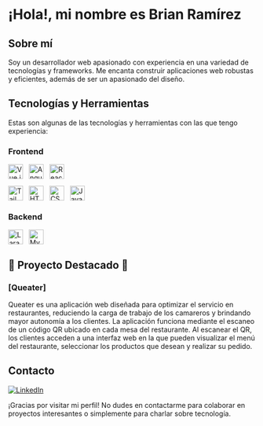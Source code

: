 # ¡Hola!, mi nombre es Brian Ramírez

## Sobre mí
Soy un desarrollador web apasionado con experiencia en una variedad de tecnologías y frameworks. Me encanta construir aplicaciones web robustas y eficientes, además de ser un apasionado del diseño.

## Tecnologías y Herramientas
Estas son algunas de las tecnologías y herramientas con las que tengo experiencia:

### Frontend
  <p>
    <img src="https://img.shields.io/badge/Vue.js-4FC08D?style=for-the-badge&logo=vue.js&logoColor=white" alt="Vue.js" height="30" style="vertical-align:middle; margin-right: 8px;"/>
    <img src="https://img.shields.io/badge/Angular-DD0031?style=for-the-badge&logo=angular&logoColor=white" alt="Angular" height="30" style="vertical-align:middle; margin-right: 8px;"/>
    <img src="https://img.shields.io/badge/React-61DAFB?style=for-the-badge&logo=react&logoColor=white" alt="React" height="30" style="vertical-align:middle; margin-right: 8px;"/>
  </p>
  <p>
    <img src="https://img.shields.io/badge/Tailwind_CSS-38B2AC?style=for-the-badge&logo=tailwind-css&logoColor=white" alt="Tailwind CSS" height="30" style="vertical-align:middle; margin-right: 8px;"/>
    <img src="https://img.shields.io/badge/HTML5-E34F26?style=for-the-badge&logo=html5&logoColor=white" alt="HTML5" height="30" style="vertical-align:middle; margin-right: 8px;"/>
    <img src="https://img.shields.io/badge/CSS3-1572B6?style=for-the-badge&logo=css3&logoColor=white" alt="CSS3" height="30" style="vertical-align:middle; margin-right: 8px;"/>
    <img src="https://img.shields.io/badge/JavaScript-F7DF1E?style=for-the-badge&logo=javascript&logoColor=white" alt="JavaScript" height="30" style="vertical-align:middle; margin-right: 8px;"/>
  </p>

### Backend
  <p>
    <img src="https://img.shields.io/badge/Laravel-FF2D20?style=for-the-badge&logo=laravel&logoColor=white" alt="Laravel" height="30" style="vertical-align:middle; margin-right: 8px;"/>
    <img src="https://img.shields.io/badge/MySQL-4479A1?style=for-the-badge&logo=mysql&logoColor=white" alt="MySQL" height="30" style="vertical-align:middle; margin-right: 8px;"/>
  </p>

## :star2: Proyecto Destacado :star2:	
### [Queater]
Queater es una aplicación web diseñada para optimizar el servicio en restaurantes, reduciendo la carga de trabajo de los camareros y brindando mayor autonomía a los clientes. La aplicación funciona mediante el escaneo de un código QR ubicado en cada mesa del restaurante. Al escanear el QR, los clientes acceden a una interfaz web en la que pueden visualizar el menú del restaurante, seleccionar los productos que desean y realizar su pedido.

## Contacto
[![LinkedIn](https://img.shields.io/badge/LinkedIn-0077B5?style=for-the-badge&logo=linkedin&logoColor=white)](https://www.linkedin.com/in/brian-ramirez-delgado/)

¡Gracias por visitar mi perfil! No dudes en contactarme para colaborar en proyectos interesantes o simplemente para charlar sobre tecnología.
